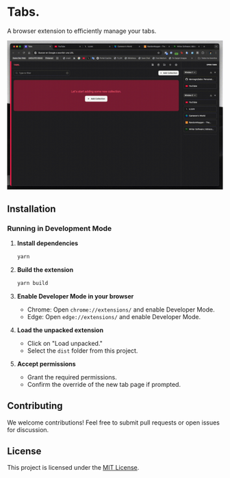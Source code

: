 # Tabs.

A browser extension to efficiently manage your tabs.

![Video Demo](/screenshots/demo.gif)

## Installation

### Running in Development Mode

1. **Install dependencies**

    ```sh
    yarn
    ```

2. **Build the extension**

    ```sh
    yarn build
    ```

3. **Enable Developer Mode in your browser**

    - Chrome: Open `chrome://extensions/` and enable Developer Mode.
    - Edge: Open `edge://extensions/` and enable Developer Mode.

4. **Load the unpacked extension**

    - Click on "Load unpacked."
    - Select the `dist` folder from this project.

5. **Accept permissions**
    - Grant the required permissions.
    - Confirm the override of the new tab page if prompted.

## Contributing

We welcome contributions! Feel free to submit pull requests or open issues for discussion.

## License

This project is licensed under the [MIT License](LICENSE).
